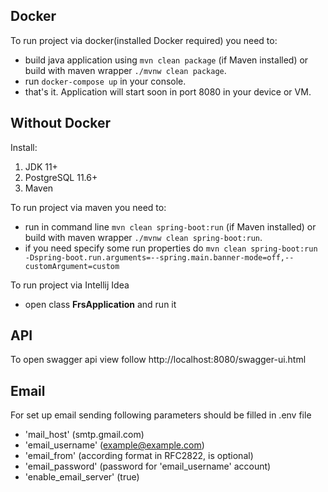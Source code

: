 ## Docker

To run project via docker(installed Docker required) you need to:
 - build java application using ```mvn clean package``` (if Maven installed) or build with maven wrapper ```./mvnw clean package```.
 - run ```docker-compose up``` in your console.
 - that's it. Application will start soon in port 8080 in your device or VM.
 
## Without Docker
Install:
 1. JDK 11+
 2. PostgreSQL 11.6+
 3. Maven
 
 
To run project via maven you need to:
 - run in command line ```mvn clean spring-boot:run``` (if Maven installed) or build with maven wrapper ```./mvnw clean spring-boot:run```.
 - if you need specify some run properties do ```mvn clean spring-boot:run -Dspring-boot.run.arguments=--spring.main.banner-mode=off,--customArgument=custom```
 
To run project via Intellij Idea
 - open class **FrsApplication** and run it


## API

To open swagger api view follow http://localhost:8080/swagger-ui.html

## Email
For set up email sending following parameters should be filled in .env file
 - 'mail_host' (smtp.gmail.com)
 - 'email_username' (example@example.com)
 - 'email_from' (according format in RFC2822, is optional)
 - 'email_password' (password for 'email_username' account)
 - 'enable_email_server' (true)
